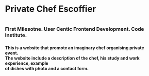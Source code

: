 <h1> Private Chef Escoffier<h1>

<h3> First Milesotne. User Centic Frontend Development. Code Institute.<h3>
<h4> This is a website that promote an imaginary chef organising private event.<br>
The website include a description of the chef, his study and work experience, example<br>
of dishes with photo and a contact form.<h4>